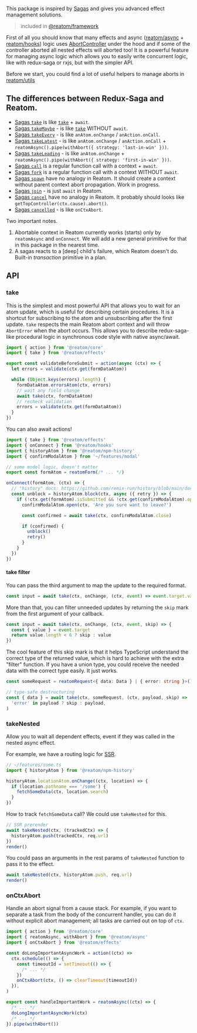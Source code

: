 This package is inspired by [Sagas](https://redux-saga.js.org) and gives you advanced effect management solutions.

> included in [@reatom/framework](https://www.reatom.dev/package/framework)

First of all you should know that many effects and async ([reatom/async](https://www.reatom.dev/package/async) + [reatom/hooks](https://www.reatom.dev/package/hooks)) logic uses [AbortController](https://developer.mozilla.org/en-US/docs/Web/API/AbortController) under the hood and if some of the controller aborted all nested effects will aborted too! It is a powerful feature for managing async logic which allows you to easily write concurrent logic, like with redux-saga or rxjs, but with the simpler API.

Before we start, you could find a lot of useful helpers to manage aborts in [reatom/utils](https://www.reatom.dev/package/utils/)

## The differences between Redux-Saga and Reatom.

- [Sagas `take`](https://redux-saga.js.org/docs/api/#takepattern) is like [`take`](https://www.reatom.dev/packages/effects#take) + `await`.
- [Sagas `takeMaybe`](https://redux-saga.js.org/docs/api/#takemaybepattern) - is like [`take`](https://www.reatom.dev/packages/effects#take) WITHOUT `await`.
- [Sagas `takeEvery`](https://redux-saga.js.org/docs/api/#takemaybepattern) - is like `anAtom.onChange` / `anAction.onCall`.
- [Sagas `takeLatest`](https://redux-saga.js.org/docs/api/#takelatestpattern-saga-args) - is like `anAtom.onChange` / `anAction.onCall` + `reatomAsync().pipe(withAbort({ strategy: 'last-in-win' }))`.
- [Sagas `takeLeading`](https://redux-saga.js.org/docs/api/#takeleadingpattern-saga-args) - is like `anAtom.onChange` + `reatomAsync().pipe(withAbort({ strategy: 'first-in-win' }))`.
- [Sagas `call`](https://redux-saga.js.org/docs/api/#callfn-args) is a regular function call with a context + `await`.
- [Sagas `fork`](https://redux-saga.js.org/docs/api/#forkfn-args) is a regular function call with a context WITHOUT `await`.
- [Sagas `spawn`](https://redux-saga.js.org/docs/api/#spawnfn-args) have no analogy in Reatom. It should create a context without parent context abort propagation. Work in progress.
- [Sagas `join`](https://redux-saga.js.org/docs/api/#jointask) - is just `await` in Reatom.
- [Sagas `cancel`](https://redux-saga.js.org/docs/api/#canceltask) have no analogy in Reatom. It probably should looks like `getTopController(ctx.cause).abort()`.
- [Sagas `cancelled`](https://redux-saga.js.org/docs/api/#cancelled) - is like `onCtxAbort`.

Two important notes.

1. Abortable context in Reatom currently works (starts) only by `reatomAsync` and `onConnect`. We will add a new general primitive for that in this package in the nearest time.
2. A sagas reacts to a [deep] child's failure, which Reatom doesn't do. Built-in _transaction_ primitive in a plan.

<!-- The picture of a complex logic management could be represented like this:

![image](https://github.com/artalar/reatom/assets/27290320/07caee50-e112-4bcb-b7cb-4387fa0cecdf) -->

## API

### take

This is the simplest and most powerful API that allows you to wait for an atom update, which is useful for describing certain procedures. It is a shortcut for subscribing to the atom and unsubscribing after the first update. `take` respects the main Reatom abort context and will throw `AbortError` when the abort occurs. This allows you to describe redux-saga-like procedural logic in synchronous code style with native async/await.

```ts
import { action } from '@reatom/core'
import { take } from '@reatom/effects'

export const validateBeforeSubmit = action(async (ctx) => {
  let errors = validate(ctx.get(formDataAtom))

  while (Object.keys(errors).length) {
    formDataAtom.errorsAtom(ctx, errors)
    // wait any field change
    await take(ctx, formDataAtom)
    // recheck validation
    errors = validate(ctx.get(formDataAtom))
  }
})
```

You can also await actions!

```ts
import { take } from '@reatom/effects'
import { onConnect } from '@reatom/hooks'
import { historyAtom } from '@reatom/npm-history'
import { confirmModalAtom } from '~/features/modal'

// some model logic, doesn't matter
export const formAtom = reatomForm(/* ... */)

onConnect(formAtom, (ctx) => {
  // "history" docs: https://github.com/remix-run/history/blob/main/docs/blocking-transitions.md
  const unblock = historyAtom.block(ctx, async ({ retry }) => {
    if (!ctx.get(formAtom).isSubmitted && !ctx.get(confirmModalAtom).opened) {
      confirmModalAtom.open(ctx, 'Are you sure want to leave?')

      const confirmed = await take(ctx, confirmModalAtom.close)

      if (confirmed) {
        unblock()
        retry()
      }
    }
  })
})
```

#### take filter

You can pass the third argument to map the update to the required format.

```ts
const input = await take(ctx, onChange, (ctx, event) => event.target.value)
```

More than that, you can filter unneeded updates by returning the `skip` mark from the first argument of your callback.

```ts
const input = await take(ctx, onChange, (ctx, event, skip) => {
  const { value } = event.target
  return value.length < 6 ? skip : value
})
```

The cool feature of this skip mark is that it helps TypeScript understand the correct type of the returned value, which is hard to achieve with the extra "filter" function. If you have a union type, you could receive the needed data with the correct type easily. It just works.

```ts
const someRequest = reatomRequest<{ data: Data } | { error: string }>()
```

```ts
// type-safe destructuring
const { data } = await take(ctx, someRequest, (ctx, payload, skip) =>
  'error' in payload ? skip : payload,
)
```

### takeNested

Allow you to wait all dependent effects, event if they was called in the nested async effect.

For example, we have a routing logic for [SSR](https://github.com/artalar/reatom-nextjs).

```ts
// ~/features/some.ts
import { historyAtom } from '@reatom/npm-history'

historyAtom.locationAtom.onChange((ctx, location) => {
  if (location.pathname === '/some') {
    fetchSomeData(ctx, location.search)
  }
})
```

How to track `fetchSomeData` call? We could use `takeNested` for this.

```ts
// SSR prerender
await takeNested(ctx, (trackedCtx) => {
  historyAtom.push(trackedCtx, req.url)
})
render()
```

You could pass an arguments in the rest params of `takeNested` function to pass it to the effect.

```ts
await takeNested(ctx, historyAtom.push, req.url)
render()
```

### onCtxAbort

Handle an abort signal from a cause stack. For example, if you want to separate a task from the body of the concurrent handler, you can do it without explicit abort management; all tasks are carried out on top of `ctx`.

```ts
import { action } from '@reatom/core'
import { reatomAsync, withAbort } from '@reatom/async'
import { onCtxAbort } from '@reatom/effects'

const doLongImportantAsyncWork = action((ctx) =>
  ctx.schedule(() => {
    const timeoutId = setTimeout(() => {
      /* ... */
    })
    onCtxAbort(ctx, () => clearTimeout(timeoutId))
  }),
)

export const handleImportantWork = reatomAsync((ctx) => {
  /* ... */
  doLongImportantAsyncWork(ctx)
  /* ... */
}).pipe(withAbort())
```
